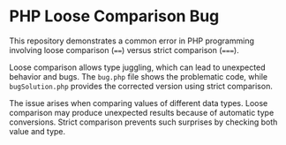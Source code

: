# PHP Loose Comparison Bug

This repository demonstrates a common error in PHP programming involving loose comparison (`==`) versus strict comparison (`===`).

Loose comparison allows type juggling, which can lead to unexpected behavior and bugs.  The `bug.php` file shows the problematic code, while `bugSolution.php` provides the corrected version using strict comparison.

The issue arises when comparing values of different data types. Loose comparison may produce unexpected results because of automatic type conversions. Strict comparison prevents such surprises by checking both value and type. 